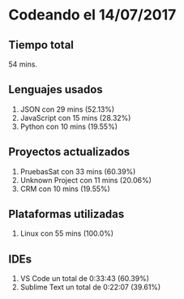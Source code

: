 # Codeando el 14/07/2017

## Tiempo total
54 mins.

## Lenguajes usados
1. JSON con 29 mins (52.13%)
1. JavaScript con 15 mins (28.32%)
1. Python con 10 mins (19.55%)

## Proyectos actualizados
1. PruebasSat con 33 mins (60.39%)
1. Unknown Project con 11 mins (20.06%)
1. CRM con 10 mins (19.55%)

## Plataformas utilizadas
1. Linux con 55 mins (100.0%)

## IDEs
1. VS Code un total de 0:33:43 (60.39%)
1. Sublime Text un total de 0:22:07 (39.61%)
